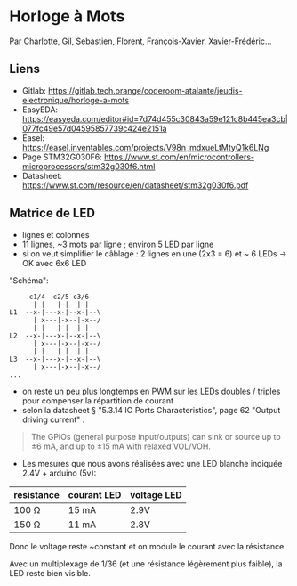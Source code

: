 # Horloge à Mots
Par Charlotte, Gil, Sebastien, Florent, François-Xavier, Xavier-Frédéric...

## Liens

- Gitlab: https://gitlab.tech.orange/coderoom-atalante/jeudis-electronique/horloge-a-mots
- EasyEDA: https://easyeda.com/editor#id=7d74d455c30843a59e121c8b445ea3cb|077fc49e57d04595857739c424e2151a
- Easel: https://easel.inventables.com/projects/V98n_mdxueLtMtyQ1k6LNg
- Page STM32G030F6: https://www.st.com/en/microcontrollers-microprocessors/stm32g030f6.html
- Datasheet: https://www.st.com/resource/en/datasheet/stm32g030f6.pdf

## Matrice de LED

- lignes et colonnes
- 11 lignes, ~3 mots par ligne ; environ 5 LED par ligne
- si on veut simplifier le câblage : 2 lignes en une (2x3 = 6) et ~ 6 LEDs 
-> OK avec 6x6 LED 

"Schéma": 
```
     c1/4  c2/5 c3/6
      | |   | |  | |
L1  --x-|---x-|--x-|--\
      | x---|-x--|-x--/
      | |   | |  | |
L2  --x-|---x-|--x-|--\
      | x---|-x--|-x--/
      | |   | |  | |
L3  --x-|---x-|--x-|--\
      | x---|-x--|-x--/
...
```
- on reste un peu plus longtemps en PWM sur les LEDs doubles / triples pour compenser la répartition de courant
- selon la datasheet § "5.3.14 IO Ports Characteristics", page 62 "Output driving current" : 

> The GPIOs (general purpose input/outputs) can sink or source up to ±6 mA, and up to
±15 mA with relaxed VOL/VOH. 

- Les mesures que nous avons réalisées avec une LED blanche indiquée 2.4V + arduino (5v): 

resistance | courant LED | voltage LED
-----------|-------------|-------------
100 Ω | 15 mA | 2.9V
150 Ω | 11 mA | 2.8V

Donc le voltage reste ~constant et on module le courant avec la résistance.

Avec un multiplexage de 1/36 (et une résistance légèrement plus faible), la LED reste bien visible.



